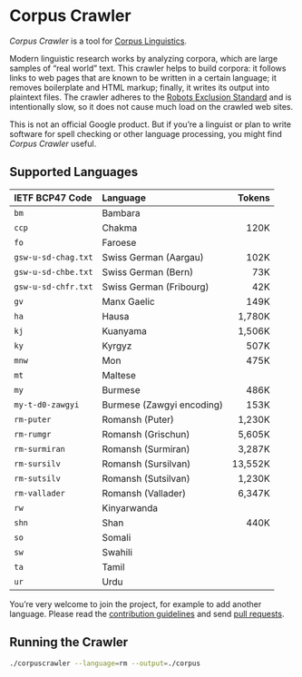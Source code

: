 # Corpus Crawler

_Corpus Crawler_ is a tool for [Corpus
Linguistics](https://en.wikipedia.org/wiki/Corpus_linguistics).

Modern linguistic research works by analyzing corpora, which are large
samples of “real world” text. This crawler helps to build corpora: it
follows links to web pages that are known to be written in a certain
language; it removes boilerplate and HTML markup; finally, it writes
its output into plaintext files.  The crawler adheres to the [Robots
Exclusion
Standard](https://en.wikipedia.org/wiki/Robots_exclusion_standard) and
is intentionally slow, so it does not cause much load on the crawled
web sites.

This is not an official Google product. But if you’re a linguist or
plan to write software for spell checking or other language processing,
you might find _Corpus Crawler_ useful.


## Supported Languages

| IETF BCP47 Code     | Language                     |  Tokens |
| :------------------ | :--------------------------- | ------: |
| `bm`                | Bambara                      |         |
| `ccp`               | Chakma                       |    120K |
| `fo`                | Faroese                      |         |
| `gsw-u-sd-chag.txt` | Swiss German (Aargau)        |    102K |
| `gsw-u-sd-chbe.txt` | Swiss German (Bern)          |     73K |
| `gsw-u-sd-chfr.txt` | Swiss German (Fribourg)      |     42K |
| `gv`                | Manx Gaelic                  |    149K |
| `ha`                | Hausa                        |  1,780K |
| `kj`                | Kuanyama                     |  1,506K |
| `ky`                | Kyrgyz                       |    507K |
| `mnw`               | Mon                          |    475K |
| `mt`                | Maltese                      |         |
| `my`                | Burmese                      |    486K |
| `my-t-d0-zawgyi`    | Burmese (Zawgyi encoding)    |    153K |
| `rm-puter`          | Romansh (Puter)              |  1,230K |
| `rm-rumgr`          | Romansh (Grischun)           |  5,605K |
| `rm-surmiran`       | Romansh (Surmiran)           |  3,287K |
| `rm-sursilv`        | Romansh (Sursilvan)          | 13,552K |
| `rm-sutsilv`        | Romansh (Sutsilvan)          |  1,230K |
| `rm-vallader`       | Romansh (Vallader)           |  6,347K |
| `rw`                | Kinyarwanda                  |         |
| `shn`               | Shan                         |    440K |
| `so`                | Somali                       |         |
| `sw`                | Swahili                      |         |
| `ta`                | Tamil                        |         |
| `ur`                | Urdu                         |         |


You’re very welcome to join the project, for example to add another language.
Please read the [contribution guidelines](./CONTRIBUTING.md) and send [pull
requests](https://help.github.com/categories/collaborating-with-issues-and-pull-requests/).


## Running the Crawler

```sh
./corpuscrawler --language=rm --output=./corpus
```
